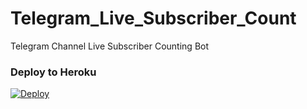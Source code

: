 # Telegram_Live_Subscriber_Count
Telegram Channel Live Subscriber Counting Bot


### Deploy to Heroku
[![Deploy](https://www.herokucdn.com/deploy/button.svg)](https://heroku.com/deploy?template=https://github.com/krbishnoi46/Telegram_Live_Subscriber_Count)
